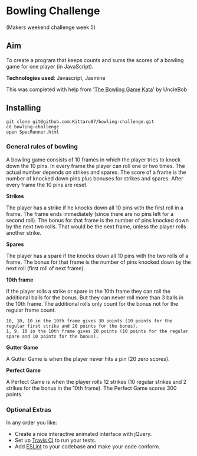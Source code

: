 # Bowling Challenge
(Makers weekend challenge week 5)

## Aim
To create a program that keeps counts and sums the scores of a bowling game for one player (in JavaScript).

**Technologies used**: Javascript, Jasmine

This was completed with help from '[The Bowling Game Kata](http://www.butunclebob.com/ArticleS.UncleBob.TheBowlingGameKata)' by UncleBob

## Installing
```
git clone git@github.com:Kittaru87/bowling-challenge.git
cd bowling-challenge
open SpecRunner.html
```

### General rules of bowling
A bowling game consists of 10 frames in which the player tries to knock down the 10 pins. In every frame the player can roll one or two times. The actual number depends on strikes and spares. The score of a frame is the number of knocked down pins plus bonuses for strikes and spares. After every frame the 10 pins are reset.

**Strikes**

The player has a strike if he knocks down all 10 pins with the first roll in a frame. The frame ends immediately (since there are no pins left for a second roll). The bonus for that frame is the number of pins knocked down by the next two rolls. That would be the next frame, unless the player rolls another strike.

**Spares**

The player has a spare if the knocks down all 10 pins with the two rolls of a frame. The bonus for that frame is the number of pins knocked down by the next roll (first roll of next frame).

**10th frame**

If the player rolls a strike or spare in the 10th frame they can roll the additional balls for the bonus. But they can never roll more than 3 balls in the 10th frame. The additional rolls only count for the bonus not for the regular frame count.

    10, 10, 10 in the 10th frame gives 30 points (10 points for the regular first strike and 20 points for the bonus).
    1, 9, 10 in the 10th frame gives 20 points (10 points for the regular spare and 10 points for the bonus).

**Gutter Game**

A Gutter Game is when the player never hits a pin (20 zero scores).

**Perfect Game**

A Perfect Game is when the player rolls 12 strikes (10 regular strikes and 2 strikes for the bonus in the 10th frame). The Perfect Game scores 300 points.

### Optional Extras

In any order you like:

* Create a nice interactive animated interface with jQuery.
* Set up [Travis CI](https://travis-ci.org) to run your tests.
* Add [ESLint](http://eslint.org/) to your codebase and make your code conform.

### 

